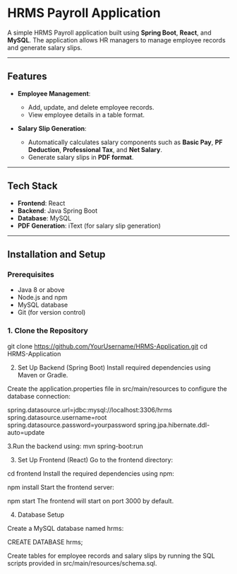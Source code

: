 # HRMS Payroll Application

A simple HRMS Payroll application built using **Spring Boot**, **React**, and **MySQL**. The application allows HR managers to manage employee records and generate salary slips.

---

## Features

- **Employee Management**:
  - Add, update, and delete employee records.
  - View employee details in a table format.
  
- **Salary Slip Generation**:
  - Automatically calculates salary components such as **Basic Pay**, **PF Deduction**, **Professional Tax**, and **Net Salary**.
  - Generate salary slips in **PDF format**.

---

## Tech Stack

- **Frontend**: React
- **Backend**: Java Spring Boot
- **Database**: MySQL
- **PDF Generation**: iText (for salary slip generation)

---

## Installation and Setup

### Prerequisites

- Java 8 or above
- Node.js and npm
- MySQL database
- Git (for version control)

### 1. Clone the Repository

git clone https://github.com/YourUsername/HRMS-Application.git
cd HRMS-Application

2. Set Up Backend (Spring Boot)
Install required dependencies using Maven or Gradle.

Create the application.properties file in src/main/resources to configure the database connection:

spring.datasource.url=jdbc:mysql://localhost:3306/hrms
spring.datasource.username=root
spring.datasource.password=yourpassword
spring.jpa.hibernate.ddl-auto=update


3.Run the backend using:
mvn spring-boot:run

3. Set Up Frontend (React)
Go to the frontend directory:

cd frontend
Install the required dependencies using npm:

npm install
Start the frontend server:

npm start
The frontend will start on port 3000 by default.

4. Database Setup

Create a MySQL database named hrms:

CREATE DATABASE hrms;

Create tables for employee records and salary slips by running the SQL scripts provided in src/main/resources/schema.sql.
